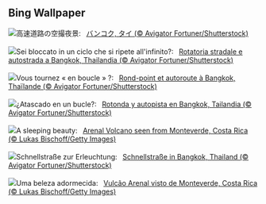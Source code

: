 ## Bing Wallpaper
![](https://www.bing.com/th?id=OHR.BangkokCircle_JA-JP1249849159_UHD.jpg&w=1000)高速道路の空撮夜景:&nbsp;&ensp;[バンコク, タイ (© Avigator Fortuner/Shutterstock)](https://www.bing.com/th?id=OHR.BangkokCircle_JA-JP1249849159_UHD.jpg)
<br><br/>
![](https://www.bing.com/th?id=OHR.BangkokCircle_IT-IT8552577608_UHD.jpg&w=1000)Sei bloccato in un ciclo che si ripete all'infinito?:&nbsp;&ensp;[Rotatoria stradale e autostrada a Bangkok, Thailandia (© Avigator Fortuner/Shutterstock)](https://www.bing.com/th?id=OHR.BangkokCircle_IT-IT8552577608_UHD.jpg)
<br><br/>
![](https://www.bing.com/th?id=OHR.BangkokCircle_FR-FR6646035887_UHD.jpg&w=1000)Vous tournez « en boucle » ?:&nbsp;&ensp;[Rond-point et autoroute à Bangkok, Thaïlande (© Avigator Fortuner/Shutterstock)](https://www.bing.com/th?id=OHR.BangkokCircle_FR-FR6646035887_UHD.jpg)
<br><br/>
![](https://www.bing.com/th?id=OHR.BangkokCircle_ES-ES6741125775_UHD.jpg&w=1000)¿Atascado en un bucle?:&nbsp;&ensp;[Rotonda y autopista en Bangkok, Tailandia (© Avigator Fortuner/Shutterstock)](https://www.bing.com/th?id=OHR.BangkokCircle_ES-ES6741125775_UHD.jpg)
<br><br/>
![](https://www.bing.com/th?id=OHR.ArenalCostaRica_EN-GB7820638738_UHD.jpg&w=1000)A sleeping beauty:&nbsp;&ensp;[Arenal Volcano seen from Monteverde, Costa Rica (© Lukas Bischoff/Getty Images)](https://www.bing.com/th?id=OHR.ArenalCostaRica_EN-GB7820638738_UHD.jpg)
<br><br/>
![](https://www.bing.com/th?id=OHR.BangkokCircle_DE-DE6353935365_UHD.jpg&w=1000)Schnellstraße zur Erleuchtung:&nbsp;&ensp;[Schnellstraße in Bangkok, Thailand (© Avigator Fortuner/Shutterstock)](https://www.bing.com/th?id=OHR.BangkokCircle_DE-DE6353935365_UHD.jpg)
<br><br/>
![](https://www.bing.com/th?id=OHR.ArenalCostaRica_PT-BR2896313529_UHD.jpg&w=1000)Uma beleza adormecida:&nbsp;&ensp;[Vulcão Arenal visto de Monteverde, Costa Rica (© Lukas Bischoff/Getty Images)](https://www.bing.com/th?id=OHR.ArenalCostaRica_PT-BR2896313529_UHD.jpg)
<br><br/>
